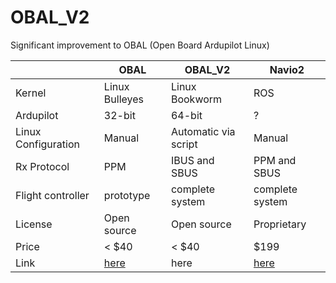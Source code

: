 # OBAL_V2
Significant improvement to OBAL (Open Board Ardupilot Linux)

|  | OBAL | OBAL_V2 | Navio2
|--|---|--|--|
|Kernel | Linux Bulleyes | Linux Bookworm | ROS
|Ardupilot | 32-bit | 64-bit | ?
|Linux Configuration|Manual | Automatic via script | Manual 
|Rx Protocol| PPM | IBUS and SBUS | PPM and SBUS
|Flight controller | prototype | complete system | complete system
|License | Open source | Open source | Proprietary 
|Price | < $40 | < $40 | $199
|Link | [here](https://github.com/HefnySco/OBAL) | here | [here](https://navio2.hipi.io/)

  

